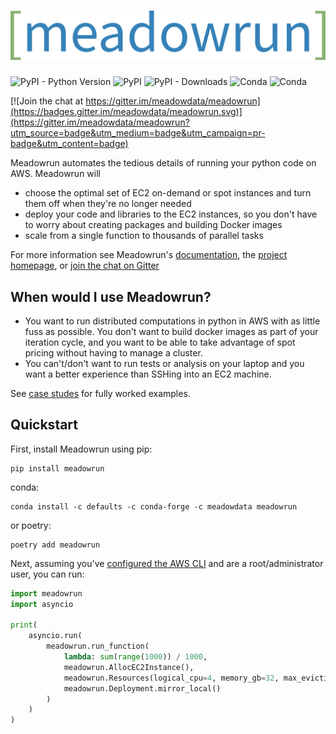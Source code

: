 # ![Meadowrun](meadowrun-logo-full.svg)

![PyPI - Python Version](https://img.shields.io/pypi/pyversions/meadowrun) ![PyPI](https://img.shields.io/pypi/v/meadowrun)  ![PyPI - Downloads](https://img.shields.io/pypi/dm/meadowrun) ![Conda](https://img.shields.io/conda/v/meadowdata/meadowrun) ![Conda](https://img.shields.io/conda/dn/meadowdata/meadowrun?label=conda%20downloads)

[![Join the chat at https://gitter.im/meadowdata/meadowrun](https://badges.gitter.im/meadowdata/meadowrun.svg)](https://gitter.im/meadowdata/meadowrun?utm_source=badge&utm_medium=badge&utm_campaign=pr-badge&utm_content=badge)



Meadowrun automates the tedious details of running your python code on AWS. Meadowrun
will
- choose the optimal set of EC2 on-demand or spot instances and turn them off when
  they're no longer needed
- deploy your code and libraries to the EC2 instances, so you don't have to worry about
  creating packages and building Docker images
- scale from a single function to thousands of parallel tasks

For more information see Meadowrun's [documentation](https://docs.meadowrun.io), the
[project homepage](https://meadowrun.io), or [join the chat on
Gitter](https://gitter.im/meadowdata/meadowrun)

## When would I use Meadowrun?

- You want to run distributed computations in python in AWS with as little fuss as
  possible. You don't want to build docker images as part of your iteration cycle, and
  you want to be able to take advantage of spot pricing without having to manage a
  cluster.
- You can't/don't want to run tests or analysis on your laptop and you want a better
  experience than SSHing into an EC2 machine.

See [case studes](https://docs.meadowrun.io/en/stable/case_studies/) for fully worked
examples.

## Quickstart

First, install Meadowrun using pip: 

```
pip install meadowrun
```

conda:

```
conda install -c defaults -c conda-forge -c meadowdata meadowrun
```

or poetry:

```
poetry add meadowrun
```

Next, assuming you've [configured the AWS
CLI](https://docs.aws.amazon.com/cli/latest/userguide/getting-started-quickstart.html)
and are a root/administrator user, you can run:

```python
import meadowrun
import asyncio

print(
    asyncio.run(
        meadowrun.run_function(
            lambda: sum(range(1000)) / 1000,
            meadowrun.AllocEC2Instance(),
            meadowrun.Resources(logical_cpu=4, memory_gb=32, max_eviction_rate=15),
            meadowrun.Deployment.mirror_local()
        )
    )
)
```
